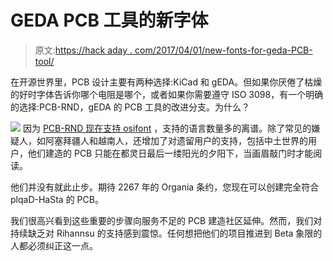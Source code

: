 # GEDA PCB 工具的新字体

> 原文:[https://hack aday . com/2017/04/01/new-fonts-for-geda-PCB-tool/](https://hackaday.com/2017/04/01/new-fonts-for-geda-pcb-tool/)

在开源世界里，PCB 设计主要有两种选择:KiCad 和 gEDA。但如果你厌倦了枯燥的好时字体告诉你哪个电阻是哪个，或者如果你需要遵守 ISO 3098，有一个明确的选择:PCB-RND，gEDA 的 PCB 工具的改进分支。为什么？

[![](../Images/d56e0f21f1c8ea7729a6ad6e94e32eb7.png)](https://hackaday.com/wp-content/uploads/2017/03/geda-pcb-rnd-multiple-font-support-example-osifont-klingon-runes.png) 因为 [PCB-RND 现在支持 osifont](http://vk5hse.blogspot.de/2017/03/iso-3098-cad-compatible-font-support.html) ，支持的语言数量多的离谱。除了常见的嫌疑人，如阿塞拜疆人和越南人，还增加了对遗留用户的支持，包括中土世界的用户，他们建造的 PCB 只能在都灵日最后一缕阳光的夕阳下，当画眉敲门时才能阅读。

他们并没有就此止步。期待 2267 年的 Organia 条约，您现在可以创建完全符合 plqaD-HaSta 的 PCB。

我们很高兴看到这些重要的步骤向服务不足的 PCB 建造社区延伸。然而，我们对持续缺乏对 Rihannsu 的支持感到震惊。任何想把他们的项目推进到 Beta 象限的人都必须纠正这一点。